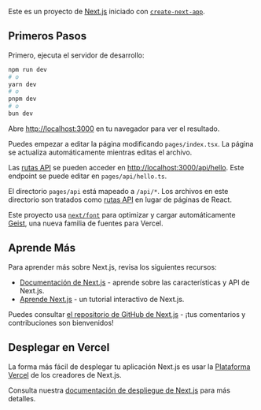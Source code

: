 Este es un proyecto de [Next.js](https://nextjs.org) iniciado con [`create-next-app`](https://nextjs.org/docs/pages/api-reference/create-next-app).

## Primeros Pasos

Primero, ejecuta el servidor de desarrollo:

```bash
npm run dev
# o
yarn dev
# o
pnpm dev
# o
bun dev
```

Abre [http://localhost:3000](http://localhost:3000) en tu navegador para ver el resultado.

Puedes empezar a editar la página modificando `pages/index.tsx`. La página se actualiza automáticamente mientras editas el archivo.

Las [rutas API](https://nextjs.org/docs/pages/building-your-application/routing/api-routes) se pueden acceder en [http://localhost:3000/api/hello](http://localhost:3000/api/hello). Este endpoint se puede editar en `pages/api/hello.ts`.

El directorio `pages/api` está mapeado a `/api/*`. Los archivos en este directorio son tratados como [rutas API](https://nextjs.org/docs/pages/building-your-application/routing/api-routes) en lugar de páginas de React.

Este proyecto usa [`next/font`](https://nextjs.org/docs/pages/building-your-application/optimizing/fonts) para optimizar y cargar automáticamente [Geist](https://vercel.com/font), una nueva familia de fuentes para Vercel.

## Aprende Más

Para aprender más sobre Next.js, revisa los siguientes recursos:

- [Documentación de Next.js](https://nextjs.org/docs) - aprende sobre las características y API de Next.js.
- [Aprende Next.js](https://nextjs.org/learn-pages-router) - un tutorial interactivo de Next.js.

Puedes consultar [el repositorio de GitHub de Next.js](https://github.com/vercel/next.js) - ¡tus comentarios y contribuciones son bienvenidos!

## Desplegar en Vercel

La forma más fácil de desplegar tu aplicación Next.js es usar la [Plataforma Vercel](https://vercel.com/new?utm_medium=default-template&filter=next.js&utm_source=create-next-app&utm_campaign=create-next-app-readme) de los creadores de Next.js.

Consulta nuestra [documentación de despliegue de Next.js](https://nextjs.org/docs/pages/building-your-application/deploying) para más detalles.
